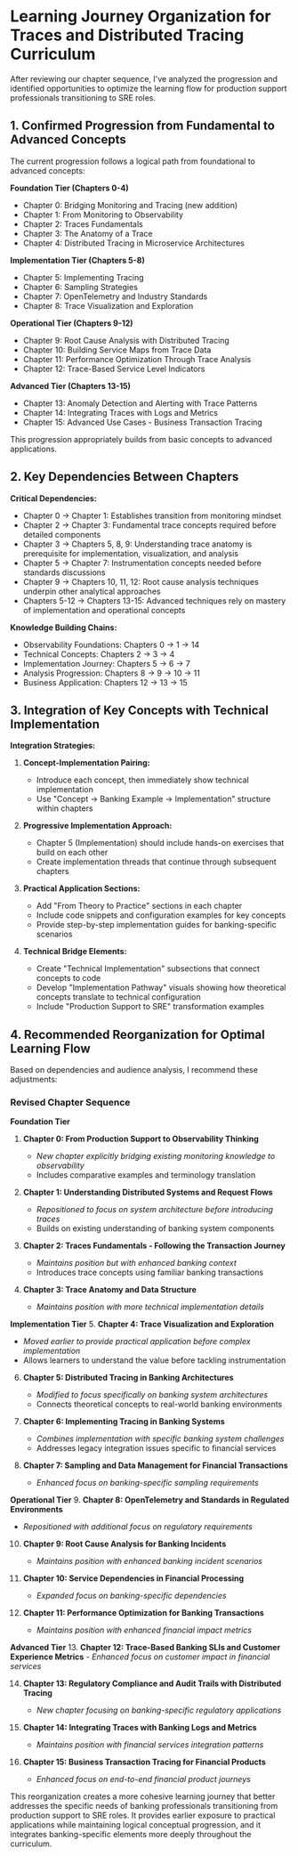 # Learning Journey Organization for Traces and Distributed Tracing Curriculum

After reviewing our chapter sequence, I've analyzed the progression and identified opportunities to optimize the learning flow for production support professionals transitioning to SRE roles.

## 1. Confirmed Progression from Fundamental to Advanced Concepts

The current progression follows a logical path from foundational to advanced concepts:

**Foundation Tier (Chapters 0-4)**
- Chapter 0: Bridging Monitoring and Tracing (new addition)
- Chapter 1: From Monitoring to Observability
- Chapter 2: Traces Fundamentals
- Chapter 3: The Anatomy of a Trace
- Chapter 4: Distributed Tracing in Microservice Architectures

**Implementation Tier (Chapters 5-8)**
- Chapter 5: Implementing Tracing
- Chapter 6: Sampling Strategies
- Chapter 7: OpenTelemetry and Industry Standards
- Chapter 8: Trace Visualization and Exploration

**Operational Tier (Chapters 9-12)**
- Chapter 9: Root Cause Analysis with Distributed Tracing
- Chapter 10: Building Service Maps from Trace Data
- Chapter 11: Performance Optimization Through Trace Analysis
- Chapter 12: Trace-Based Service Level Indicators

**Advanced Tier (Chapters 13-15)**
- Chapter 13: Anomaly Detection and Alerting with Trace Patterns
- Chapter 14: Integrating Traces with Logs and Metrics
- Chapter 15: Advanced Use Cases - Business Transaction Tracing

This progression appropriately builds from basic concepts to advanced applications.

## 2. Key Dependencies Between Chapters

**Critical Dependencies:**
- Chapter 0 → Chapter 1: Establishes transition from monitoring mindset
- Chapter 2 → Chapter 3: Fundamental trace concepts required before detailed components
- Chapter 3 → Chapters 5, 8, 9: Understanding trace anatomy is prerequisite for implementation, visualization, and analysis
- Chapter 5 → Chapter 7: Instrumentation concepts needed before standards discussions
- Chapter 9 → Chapters 10, 11, 12: Root cause analysis techniques underpin other analytical approaches
- Chapters 5-12 → Chapters 13-15: Advanced techniques rely on mastery of implementation and operational concepts

**Knowledge Building Chains:**
- Observability Foundations: Chapters 0 → 1 → 14
- Technical Concepts: Chapters 2 → 3 → 4
- Implementation Journey: Chapters 5 → 6 → 7
- Analysis Progression: Chapters 8 → 9 → 10 → 11
- Business Application: Chapters 12 → 13 → 15

## 3. Integration of Key Concepts with Technical Implementation

**Integration Strategies:**
1. **Concept-Implementation Pairing:**
   - Introduce each concept, then immediately show technical implementation
   - Use "Concept → Banking Example → Implementation" structure within chapters

2. **Progressive Implementation Approach:**
   - Chapter 5 (Implementation) should include hands-on exercises that build on each other
   - Create implementation threads that continue through subsequent chapters

3. **Practical Application Sections:**
   - Add "From Theory to Practice" sections in each chapter
   - Include code snippets and configuration examples for key concepts
   - Provide step-by-step implementation guides for banking-specific scenarios

4. **Technical Bridge Elements:**
   - Create "Technical Implementation" subsections that connect concepts to code
   - Develop "Implementation Pathway" visuals showing how theoretical concepts translate to technical configuration
   - Include "Production Support to SRE" transformation examples

## 4. Recommended Reorganization for Optimal Learning Flow

Based on dependencies and audience analysis, I recommend these adjustments:

### Revised Chapter Sequence

**Foundation Tier**
1. **Chapter 0: From Production Support to Observability Thinking**
   - *New chapter explicitly bridging existing monitoring knowledge to observability*
   - Includes comparative examples and terminology translation

2. **Chapter 1: Understanding Distributed Systems and Request Flows**
   - *Repositioned to focus on system architecture before introducing traces*
   - Builds on existing understanding of banking system components

3. **Chapter 2: Traces Fundamentals - Following the Transaction Journey**
   - *Maintains position but with enhanced banking context*
   - Introduces trace concepts using familiar banking transactions

4. **Chapter 3: Trace Anatomy and Data Structure**
   - *Maintains position with more technical implementation details*

**Implementation Tier**
5. **Chapter 4: Trace Visualization and Exploration**
   - *Moved earlier to provide practical application before complex implementation*
   - Allows learners to understand the value before tackling instrumentation

6. **Chapter 5: Distributed Tracing in Banking Architectures**
   - *Modified to focus specifically on banking system architectures*
   - Connects theoretical concepts to real-world banking environments

7. **Chapter 6: Implementing Tracing in Banking Systems**
   - *Combines implementation with specific banking system challenges*
   - Addresses legacy integration issues specific to financial services

8. **Chapter 7: Sampling and Data Management for Financial Transactions**
   - *Enhanced focus on banking-specific sampling requirements*

**Operational Tier**
9. **Chapter 8: OpenTelemetry and Standards in Regulated Environments**
   - *Repositioned with additional focus on regulatory requirements*

10. **Chapter 9: Root Cause Analysis for Banking Incidents**
    - *Maintains position with enhanced banking incident scenarios*

11. **Chapter 10: Service Dependencies in Financial Processing**
    - *Expanded focus on banking-specific dependencies*

12. **Chapter 11: Performance Optimization for Banking Transactions**
    - *Maintains position with enhanced financial impact metrics*

**Advanced Tier**
13. **Chapter 12: Trace-Based Banking SLIs and Customer Experience Metrics**
    - *Enhanced focus on customer impact in financial services*

14. **Chapter 13: Regulatory Compliance and Audit Trails with Distributed Tracing**
    - *New chapter focusing on banking-specific regulatory applications*

15. **Chapter 14: Integrating Traces with Banking Logs and Metrics**
    - *Maintains position with financial services integration patterns*

16. **Chapter 15: Business Transaction Tracing for Financial Products**
    - *Enhanced focus on end-to-end financial product journeys*

This reorganization creates a more cohesive learning journey that better addresses the specific needs of banking professionals transitioning from production support to SRE roles. It provides earlier exposure to practical applications while maintaining logical conceptual progression, and it integrates banking-specific elements more deeply throughout the curriculum.